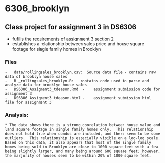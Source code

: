 # 6306_brooklyn
## Class project for assignment 3 in DS6306
* fufills the requirements of assignment 3 section 2
* establishes a relationship between sales price and house square footage for single family homes in Brooklyn

### Files

	-	data/rollingsales_brooklyn.csv:  Source data file - contains raw data of brooklyn house sales
	-	R _rollingsales_brooklyn.R:	  contains code used to parse and analyze data for brooklyn house sales
	-	DS6306_Assigment3_tdeason.Rmd  -	assignment submission code for assignment 3
	-	DS6306_Assigment3_tdeason.html -	assignment submission html file for assignment 3

### Analysis:

	* The data shows there is a strong coorelation between house value and land square footage in single family homes only.  This relationship does not hold true when condos are included, and there seem to be some outliers.  This relationship is especially visible on a log-log scale.  Based on this data, it also appears that most of the single family homes being sold in Brooklyn are close to 1000 square feet with a few being slightly larger, and many being around 600 square feet; however, the marjority of houses seem to be within 20% of 1000 square feet.

